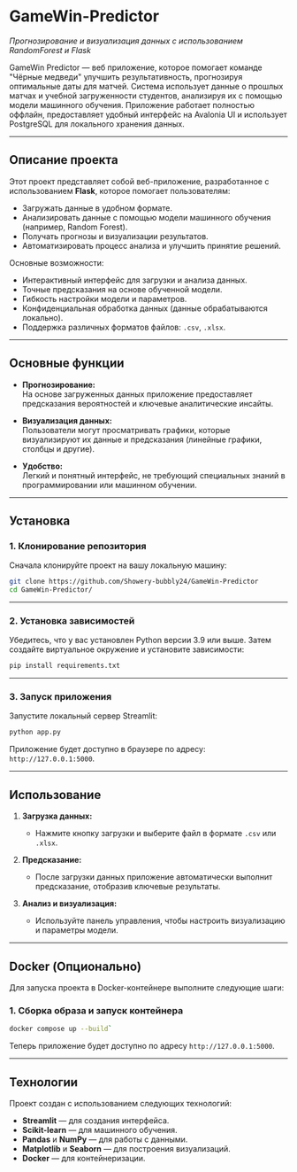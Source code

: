 # GameWin-Predictor

_Прогнозирование и визуализация данных с использованием RandomForest и Flask_

GameWin Predictor — веб приложение, которое помогает команде "Чёрные медведи" улучшить результативность, прогнозируя оптимальные даты для матчей. Система использует данные о прошлых матчах и учебной загруженности студентов, анализируя их с помощью модели машинного обучения. Приложение работает полностью оффлайн, предоставляет удобный интерфейс на Avalonia UI и использует PostgreSQL для локального хранения данных.

---

## **Описание проекта**

Этот проект представляет собой веб-приложение, разработанное с использованием **Flask**, которое помогает пользователям:

- Загружать данные в удобном формате.
- Анализировать данные с помощью модели машинного обучения (например, Random Forest).
- Получать прогнозы и визуализации результатов.
- Автоматизировать процесс анализа и улучшить принятие решений.

Основные возможности:

- Интерактивный интерфейс для загрузки и анализа данных.
- Точные предсказания на основе обученной модели.
- Гибкость настройки модели и параметров.
- Конфиденциальная обработка данных (данные обрабатываются локально).
- Поддержка различных форматов файлов: `.csv`, `.xlsx`.

---

## **Основные функции**

- **Прогнозирование:**  
    На основе загруженных данных приложение предоставляет предсказания вероятностей и ключевые аналитические инсайты.
    
- **Визуализация данных:**  
    Пользователи могут просматривать графики, которые визуализируют их данные и предсказания (линейные графики, столбцы и другие).
    
- **Удобство:**  
    Легкий и понятный интерфейс, не требующий специальных знаний в программировании или машинном обучении.
    

---

## **Установка**

### **1. Клонирование репозитория**

Сначала клонируйте проект на вашу локальную машину:

```bash
git clone https://github.com/Showery-bubbly24/GameWin-Predictor
cd GameWin-Predictor/
```

---

### **2. Установка зависимостей**

Убедитесь, что у вас установлен Python версии 3.9 или выше. Затем создайте виртуальное окружение и установите зависимости:

```bash
pip install requirements.txt
```

---

### **3. Запуск приложения**

Запустите локальный сервер Streamlit:

```bash
python app.py
```

Приложение будет доступно в браузере по адресу: `http://127.0.0.1:5000`.

---

## **Использование**

1. **Загрузка данных:**
    
    - Нажмите кнопку загрузки и выберите файл в формате `.csv` или `.xlsx`.
2. **Предсказание:**
    
    - После загрузки данных приложение автоматически выполнит предсказание, отобразив ключевые результаты.
3. **Анализ и визуализация:**
    
    - Используйте панель управления, чтобы настроить визуализацию и параметры модели.

---
## **Docker (Опционально)**

Для запуска проекта в Docker-контейнере выполните следующие шаги:

### **1. Сборка образа и запуск контейнера**

```bash
docker compose up --build`
```

Теперь приложение будет доступно по адресу `http://127.0.0.1:5000`.

---

## **Технологии**

Проект создан с использованием следующих технологий:

- **Streamlit** — для создания интерфейса.
- **Scikit-learn** — для машинного обучения.
- **Pandas** и **NumPy** — для работы с данными.
- **Matplotlib** и **Seaborn** — для построения визуализаций.
- **Docker** — для контейнеризации.
